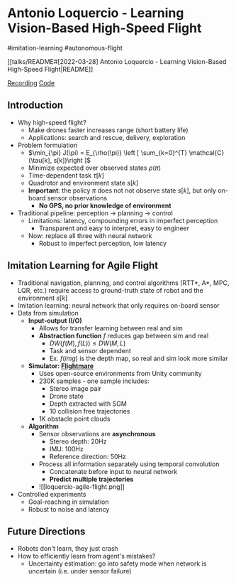 # Antonio Loquercio - Learning Vision-Based High-Speed Flight

#imitation-learning
#autonomous-flight

[[talks/README#[2022-03-28] Antonio Loquercio - Learning Vision-Based High-Speed Flight|README]]

[Recording](https://www.youtube.com/watch?v=5BA1Wm6SWQY)
[Code](https://github.com/uzh-rpg/agile_autonomy)

## Introduction

- Why high-speed flight?
    - Make drones faster increases range (short battery life)
    - Applications: search and rescue, delivery, exploration
- Problem formulation
    - $\min_{\pi} J(\pi) = E_{\rho(\pi)} \left [ \sum_{k=0}^{T} \mathcal{C}(\tau[k], s[k])\right ]$
    - Minimize expected over observed states $\rho(\pi)$
    - Time-dependent task $\tau[k]$
    - Quadrotor and environment state $s[k]$
    - **Important**: the policy $\pi$ does not not observe state $s[k]$, but only on-board sensor observations
        - **No GPS, no prior knowledge of environment**
- Traditional pipeline: perception -> planning -> control
    - Limitations: latency, compounding errors in imperfect perception
        - Transparent and easy to interpret, easy to engineer
    - Now: replace all three with neural network
        - Robust to imperfect perception, low latency

## Imitation Learning for Agile Flight

- Traditional navigation, planning, and control algorithms (RTT*, A*, MPC, LQR, etc.) require access to ground-truth state of robot and the environment $s[k]$
- Imitation learning: neural network that only requires on-board sensor
- Data from simulation
    - **Input-output (I/O)**
        - Allows for transfer learning between real and sim
        - **Abstraction function** $f$ reduces gap between sim and real
            - $DW(f(M), f(L))\leq DW(M, L)$
            - Task and sensor dependent
            - Ex. $f(img)$ is the depth map, so real and sim look more similar
    - **Simulator: [Flightmare](https://github.com/uzh-rpg/flightmare?tab=readme-ov-file)**
        - Uses open-source environments from Unity community
        - 230K samples - one sample includes:
            - Stereo image pair
            - Drone state
            - Depth extracted with SGM
            - 10 collision free trajectories
        - 1K obstacle point clouds
    - **Algorithm**
        - Sensor observations are **asynchronous**
            - Stereo depth: 20Hz
            - IMU: 100Hz
            - Reference direction: 50Hz
        - Process all information separately using temporal convolution
            - Concatenate before input to neural network
            - **Predict multiple trajectories**
        - ![[loquercio-agile-flight.png]]
- Controlled experiments
    - Goal-reaching in simulation
    - Robust to noise and latency

## Future Directions

- Robots don't learn, they just crash
- How to efficiently learn from agent's mistakes?
    - Uncertainty estimation: go into safety mode when network is uncertain (i.e. under sensor failure)
